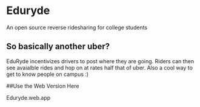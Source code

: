 # Eduryde

An open source reverse ridesharing for college students

## So basically another uber?
 
EduRyde incentivizes drivers to post where they are going. 
Riders can then see avaialble rides and hop on at rates half that of uber.
Also a cool way to get to know people on campus :)

##Use the Web Version Here

Eduryde.web.app
